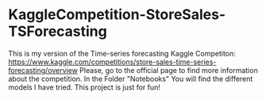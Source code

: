 # KaggleCompetition-StoreSales-TSForecasting
This is my version of the Time-series forecasting Kaggle Competiton: https://www.kaggle.com/competitions/store-sales-time-series-forecasting/overview
Please, go to the official page to find more information about the competition. 
In the Folder "Notebooks" You will find the different models I have tried. 
This project is just for fun!
